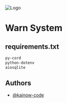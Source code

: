
![Logo](https://cdn.leonardo.ai/users/448575ec-2432-4881-8c84-d8f925a25b2f/generations/e372e812-2fa0-4018-9dc2-140de711785a/Default_A_futuristic_neonlit_banner_with_a_bold_red_font_displ_0.jpg)


# Warn System




## requirements.txt



```bash
py-cord
python-dotenv
aiosqlite
```
    
## Authors

- [@kainow-code](https://github.com/kainow-code)

